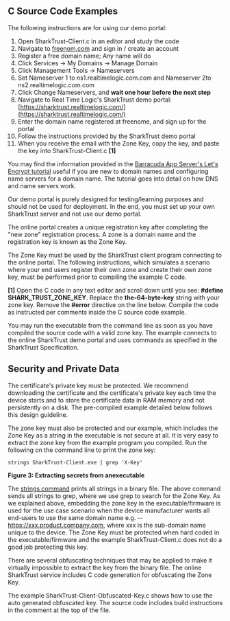 ## C Source Code Examples

The following instructions are for using our demo portal:

1. Open SharkTrust-Client.c in an editor and study the code
2. Navigate to [freenom.com](https://freenom.com/) and sign in / create an account
3. Register a free domain name; Any name will do
4. Click Services -> My Domains -> Manage Domain
5. Click Management Tools -> Nameservers
6. Set Nameserver 1 to ns1.realtimelogic.com.com and Nameserver 2to ns2.realtimelogic.com.com
7. Click Change Nameservers, and **wait one hour before the next step**
8. Navigate to Real Time Logic's SharkTrust demo portal: [https://sharktrust.realtimelogic.com/](https://sharktrust.realtimelogic.com/)
9. Enter the domain name registered at freenome, and sign up for the portal
10. Follow the instructions provided by the SharkTrust demo portal
11. When you receive the email with the Zone Key, copy the key, and paste the key into SharkTrust-Client.c **[1]**

You may find the information provided in the
[Barracuda App Server's Let's Encrypt tutorial](https://makoserver.net/articles/Lets-Encrypt)
useful if you are new to domain names and configuring name servers for
a domain name. The tutorial goes into detail on how DNS and name
servers work.

Our demo portal is purely designed for testing/learning purposes and
should not be used for deployment. In the end, you must set up your
own SharkTrust server and not use our demo portal.

The online portal creates a unique registration key after completing
the "new zone" registration process. A zone is a domain name and the
registration key is known as the Zone Key.

The Zone Key must be used by the SharkTrust client program connecting
to the online portal. The following instructions, which simulates a
scenario where your end users register their own zone and create their
own zone key, must be performed prior to compiling the example C code.


**[1]**
Open the C code in any text editor and scroll down until you
see: **#define SHARK_TRUST_ZONE_KEY**. Replace the
**the-64-byte-key** string with your zone key. Remove
the **#error** directive on the line below. Compile
the code as instructed per comments inside the C source code
example.

You may run the executable from the command line as soon as you
have compiled the source code with a valid zone key. The example
connects to the online SharkTrust demo portal and uses commands
as specified in the SharkTrust Specification.


## Security and Private Data

The certificate's private key must be protected. We recommend
downloading the certificate and the certificate's private key each
time the device starts and to store the certificate data in RAM
memory and not persistently on a disk. The pre-compiled example
detailed below follows this design guideline.

The zone key must also be protected and our example, which
includes the Zone Key as a string in the executable is not secure
at all. It is very easy to extract the zone key from the example
program you compiled. Run the following on the command line to
print the zone key:

```
strings SharkTrust-Client.exe | grep 'X-Key'
```

**Figure 3: Extracting secrets from anexecutable**

The [strings command](https://linux.die.net/man/1/strings) prints all
strings in a binary file. The above command sends all strings to grep,
where we use grep to search for the Zone Key. As we explained above,
embedding the zone key in the executable/firmware is used for the use
case scenario when the device manufacturer wants all end-users to use
the same domain name e.g. -- https://xxx.product.company.com, where
xxx is the sub-domain name unique to the device. The Zone Key must be
protected when hard coded in the executable/firmware and the example
SharkTrust-Client.c does not do a good job protecting this key.

There are several obfuscating techniques that may be applied to make
it virtually impossible to extract the key from the binary file. The
online SharkTrust service includes C code generation for obfuscating
the Zone Key.

The example SharkTrust-Client-Obfuscated-Key.c shows how to use the
auto generated obfuscated key. The source code includes build
instructions in the comment at the top of the file.
